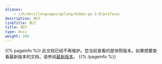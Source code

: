 ```yaml
---
aliases:
    - /zh/docs/languages/golang/dubbo-go-3.0/preface/
description: 简介
linkTitle: 简介
title: 简介
type: docs
weight: 200
---
```




{{% pageinfo %}} 此文档已经不再维护。您当前查看的是快照版本。如果想要查看最新版本的文档，请参阅[最新版本](/zh-cn/docs3-v2/golang-sdk/preface/design/architecture/)。
{{% /pageinfo %}}